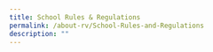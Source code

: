 ```yaml
---
title: School Rules & Regulations
permalink: /about-rv/School-Rules-and-Regulations
description: ""
---
```

